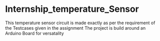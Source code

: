 # Internship_temperature_Sensor
This temperature sensor circuit is made exactly as per the requirement of the Testcases given in the assignment 
The project is build around an Arduino Board for versatality
